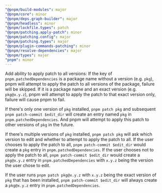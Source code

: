 ```yaml
---
"@pnpm/build-modules": major
"@pnpm/core": minor
"@pnpm/deps.graph-builder": major
"@pnpm/headless": minor
"@pnpm/lockfile.types": patch
"@pnpm/patching.apply-patch": minor
"@pnpm/patching.config": major
"@pnpm/patching.types": major
"@pnpm/plugin-commands-patching": minor
"@pnpm/resolve-dependencies": major
"@pnpm/types": major
"pnpm": minor
---
```


Add ability to apply patch to all versions:
If the key of `pnpm.patchedDependencies` is a package name without a version (e.g. `pkg`), pnpm will attempt to apply the patch to all versions of
the package, failure will be skipped.
If it is a package name and an exact version (e.g. `pkg@x.y.z`), pnpm will attempt to apply the patch to that exact version only, failure will
cause pnpm to fail.

If there's only one version of `pkg` installed, `pnpm patch pkg` and subsequent `pnpm patch-commit $edit_dir` will create an entry named `pkg` in
`pnpm.patchedDependencies`. And pnpm will attempt to apply this patch to other versions of `pkg` in the future.

If there's multiple versions of `pkg` installed, `pnpm patch pkg` will ask which version to edit and whether to attempt to apply the patch to all.
If the user chooses to apply the patch to all, `pnpm patch-commit $edit_dir` would create a `pkg` entry in `pnpm.patchedDependencies`.
If the user chooses not to apply the patch to all, `pnpm patch-commit $edit_dir` would create a `pkg@x.y.z` entry in `pnpm.patchedDependencies` with
`x.y.z` being the version the user chose to edit.

If the user runs `pnpm patch pkg@x.y.z` with `x.y.z` being the exact version of `pkg` that has been installed, `pnpm patch-commit $edit_dir` will always
create a `pkg@x.y.z` entry in `pnpm.patchedDependencies`.
